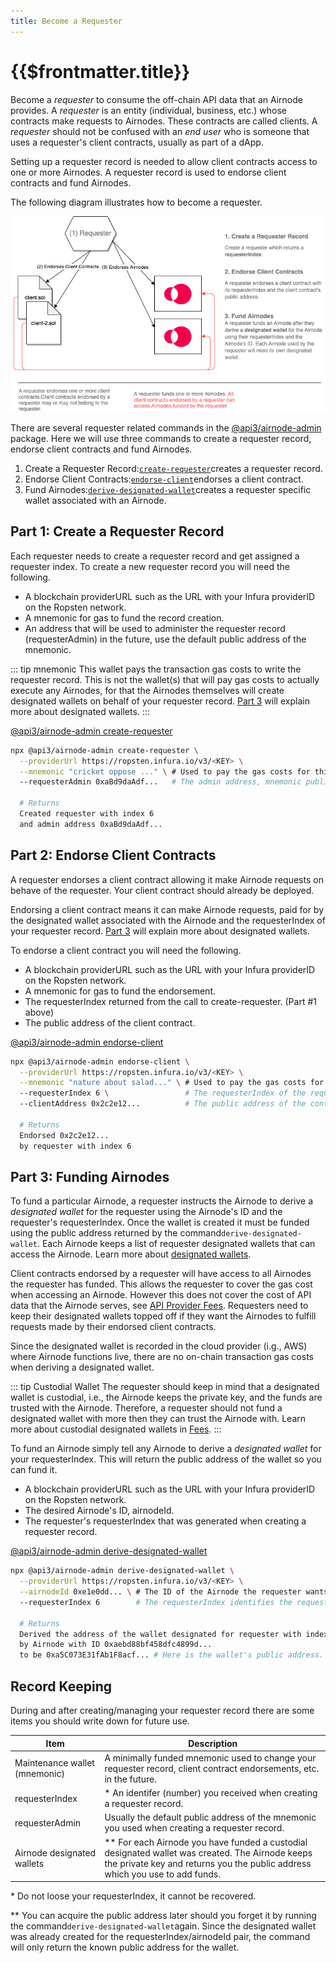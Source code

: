 ```yaml
---
title: Become a Requester
---
```


# {{$frontmatter.title}}

<TocHeader />
<TOC class="table-of-contents" :include-level="[2,3]" />

Become a _requester_ to consume the off-chain API data that an Airnode provides. A _requester_ is an entity (individual, business, etc.) whose contracts make requests to Airnodes. These contracts are called clients. A _requester_ should not be confused with an _end user_ who is someone that uses a requester's client contracts, usually as part of a dApp.

Setting up a requester record is needed to allow client contracts access to one or more Airnodes. A requester record is used to endorse client contracts and fund Airnodes.

The following diagram illustrates how to become a requester.

![become-requester](../assets/images/become-requester.png)

There are several requester related commands in the [@api3/airnode-admin](../reference/cli-commands.md#create-requester) package. Here we will use three commands to create a requester record, endorse client contracts and fund Airnodes.

1. Create a Requester Record:[`create-requester`](../reference/cli-commands.md#create-requester)creates a requester record.
2. Endorse Client Contracts:[`endorse-client`](../reference/cli-commands.md#endorse-client)endorses a client contract.
3. Fund Airnodes:[`derive-designated-wallet`](../reference/cli-commands.md#derive-designated-wallet)creates a requester specific wallet associated with an Airnode.

## Part 1: Create a Requester Record

Each requester needs to create a requester record and get assigned a requester index. To create a new requester record you will need the following.

- A blockchain providerURL such as the URL with your Infura providerID on the Ropsten network.
- A mnemonic for gas to fund the record creation.
- An address that will be used to administer the requester record (requesterAdmin) in the future, use the default public address of the mnemonic. 

::: tip mnemonic
This wallet pays the transaction gas costs to write the requester record. This is not the wallet(s) that will pay gas costs to actually execute any Airnodes, for that the Airnodes themselves will create designated wallets on behalf of your requester record. [Part 3](become-a-requester.md#part-3-funding-airnodes) will explain more about designated wallets.
:::

[@api3/airnode-admin create-requester](../reference/cli-commands.md#create-requester)

```bash
npx @api3/airnode-admin create-requester \
  --providerUrl https://ropsten.infura.io/v3/<KEY> \
  --mnemonic "cricket oppose ..." \ # Used to pay the gas costs for this transaction.
  --requesterAdmin 0xaBd9daAdf...   # The admin address, mnemonic public key.

  # Returns
  Created requester with index 6 
  and admin address 0xaBd9daAdf...
```

## Part 2: Endorse Client Contracts

A requester endorses a client contract allowing it make Airnode requests on behave of the requester. Your client contract should already be deployed. 

Endorsing a client contract means it can make Airnode requests, paid for by the designated wallet associated with the Airnode and the requesterIndex of your requester record. [Part 3](become-a-requester.md#part-3-funding-airnodes) will explain more about designated wallets.

To endorse a client contract you will need the following.

- A blockchain providerURL such as the URL with your Infura providerID on the Ropsten network.
- A mnemonic for gas to fund the endorsement.
- The requesterIndex returned from the call to create-requester. (Part #1 above)
- The public address of the client contract.

[@api3/airnode-admin endorse-client](../reference/cli-commands.md#endorse-client)

```bash
npx @api3/airnode-admin endorse-client \
  --providerUrl https://ropsten.infura.io/v3/<KEY> \
  --mnemonic "nature about salad..." \ # Used to pay the gas costs for this transaction.
  --requesterIndex 6 \                 # The requesterIndex of the requester record.
  --clientAddress 0x2c2e12...          # The public address of the contract to endorse.

  # Returns
  Endorsed 0x2c2e12... 
  by requester with index 6
```

## Part 3: Funding Airnodes

To fund a particular Airnode, a requester instructs the Airnode to derive a _designated wallet_ for the requester  using the Airnode's ID and the requester's requesterIndex. Once the wallet is created it must be funded using the public address returned by the command`derive-designated-wallet`. Each Airnode keeps a list of requester designated wallets that can access the Airnode. Learn more about [designated wallets](../reference/protocols/request-response/designated-wallet.md).

Client contracts endorsed by a requester will have access to all Airnodes the requester has funded. This allows the requester to cover the gas cost when accessing an Airnode. However this does not cover the cost of API data that the Airnode serves, see [API Provider Fees](fees.md#api-provider-fees). Requesters need to keep their designated wallets topped off if they want the Airnodes to fulfill requests made by their endorsed client contracts.

Since the designated wallet is recorded in the cloud provider (i.g., AWS) where Airnode functions live, there are no on-chain transaction gas costs when deriving a designated wallet.

::: tip Custodial Wallet
The requester should keep in mind that a designated wallet is custodial, i.e., the Airnode keeps the private key, and the funds are trusted with the Airnode. Therefore, a requester should not fund a designated wallet with more then they can trust the Airnode with. Learn more about custodial designated wallets in [Fees](fees.md#airnode-execution-fees).
:::

To fund an Airnode simply tell any Airnode to derive a _designated wallet_ for your requesterIndex. This will return the public address of the wallet so you can fund it.

- A blockchain providerURL such as the URL with your Infura providerID on the Ropsten network.
- The desired Airnode's ID, airnodeId.
- The requester's requesterIndex that was generated when creating a requester record.

[@api3/airnode-admin derive-designated-wallet](../reference/cli-commands.md#derive-designated-wallet)

```bash
npx @api3/airnode-admin derive-designated-wallet \
  --providerUrl https://ropsten.infura.io/v3/<KEY> \
  --airnodeId 0xe1e0dd... \ # The ID of the Airnode the requester wants access to.
  --requesterIndex 6        # The requesterIndex identifies the requester record.

  # Returns
  Derived the address of the wallet designated for requester with index 6 
  by Airnode with ID 0xaebd88bf458dfc4899d... 
  to be 0xa5C073E31fAb1F8acf... # Here is the wallet's public address.
```

## Record Keeping

During and after creating/managing your requester record there are some items you should write down for future use.

|Item|Description|
|-|-|
|Maintenance wallet (mnemonic)|A minimally funded mnemonic used to change your requester record, client contract endorsements, etc. in the future.|
|requesterIndex|* An identifer (number) you received when creating a requester record.|
|requesterAdmin|Usually the default public address of the mnemonic you used when creating a requester record.|
|Airnode designated wallets|** For each Airnode you have funded a custodial designated wallet was created. The Airnode keeps the private key and returns you the public address which you use to add funds. |


\* Do not loose your requesterIndex, it cannot be recovered.

\** You can acquire the public address later should you forget it by running the command`derive-designated-wallet`again. Since the designated wallet was already created for the requesterIndex/airnodeId pair, the command will only return the known public address for the wallet.